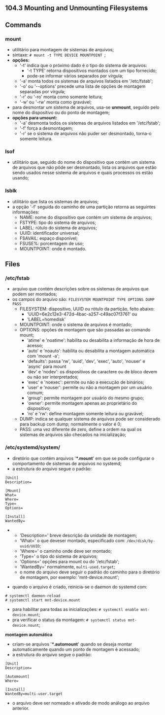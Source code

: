 ## 104.3 Mounting and Unmounting Filesystems


## Commands

### mount
- utilitário para montagem de sistemas de arquivos;
- sintaxe: ```# mount -t TYPE DEVICE MOUNTPOINT ```;
- __opções:__
	- '-t' indica que o próximo dado é o tipo do sistema de arquivos:
		- '-t TYPE' retorna dispositivos montados com um tipo fornecido;
		- pode-se informar vários separados por vírgula;
	- '-a' monta todos os sistemas de arquivos listados em '/etc/fstab';
	- '-o' ou '--options' precede uma lista de opções de montagem separadas por vírgula;
	- '-r' ou '-ro' monta como somente leitura;
	- '-w' ou '-rw' monta como gravável;
- para desmontar um sistema de arquivos, usa-se __unmount__, seguido pelo nome do dispositivo ou do ponto de montagem;
- __opções para umount:__
	- '-a' desmonta todos os sistemas de arquivos listados em '/etc/fstab';
	- '-f' força a desmontagem;
	- '-r' se o sistema de arquivos não puder ser desmontado, torna-o somente leitura.
	
### lsof
- utilitário que, seguido do nome do dispositivo que contém um sistema de arquivos que não pôde ser desmontado, lista os arquivos que estão sendo usados nesse sistema de arquivos e quais processos os estão usando;

### lsblk
- utilitário que lista os sistemas de arquivos;
- a opção '-f' seguida do caminho de uma partição retorna as seguintes informações:
	- NAME: nome do dispositivo que contém um sistema de arquivos;
	- FSTYPE: tipo do sistema de arquivos;
	- LABEL: rútulo do sistema de arquivos;
	- UUID: identificador universal;
	- FSAVAIL: espaço disponível;
	- FSUSE%: porcentagem de uso;
	- MOUNTPOINT: onde é montado.
	

## Files

### /etc/fstab
- arquivo que contém descrições sobre os sistemas de arquivos que podem ser montados;
- os campos do arquivo são: ```FILESYSTEM MOUNTPOINT TYPE OPTIONS DUMP PASS```
	- FILESYSTEM: dispositivo, UUID ou rótulo da partição, feito abaixo:
		- 'UUID=6e2c12e3-472d-4bac-a257-c49ac07f3761' ou
		- 'LABEL=homedisk'
	- MOUNTPOINT: onde o sistema de arquivos é montado;
	- OPTIONS: opções de montagem que são passadas ao comando mount;
		- 'atime' e 'noatime': habilita ou desabilita a informação de hora de acesso;
		- 'auto' e 'noauto': habilita ou desabilita a montagem automática com 'mount -a';
		- 'defaults': passa 'rw', 'suid', 'dev', 'exec', 'auto', 'nouser' e 'async' para mount
		- 'dev' e 'nodev': os dispositivos de caractere ou de bloco devem ou não ser interpretados;
		- 'exec' e 'noexec': permite ou não a execução de binários;
		- 'user' e 'nouser': permite ou não a montagem por um usuário comum;
		- 'group': permite montagem por usuário do mesmo grupo;
		- 'owner': permite montagem apenas ao proprietário do dispositivo;
		- 'ro' e 'rw': define montagem somente leitura ou gravável;
	- DUMP: indica se qualquer sistema de arquivos pode ser considerado para backup com dump; normalmente o valor é 0;
	- PASS: uma vez diferente de zero, define a ordem na qual os sistemas de arquivos são checados na inicialização;
	
### /etc/systemd/system/
- diretório que contém arquivos '__\*.mount__' em que se pode configurar o comportamento de sistemas de arquivos no systemd;
- a estrutura do arquivo segue o padrão:

```
[Unit]
Description=

[Mount]
What=
Where=
Type=
Options=

[Install]
WantedBy=
```
-
	- 'Description=' breve descrição da unidade de montagem;
	- 'What=' o que deveser montado, especificado com: ```/dev/disk/by-uuid/UUID```;
	- 'Where=' o caminho onde deve ser montado;
	- 'Type=' o tipo do sistema de arquivos;
	- 'Options=' opções para mount ou do '/etc/fstab';
	- 'WantedBy=' normalmente, ```multi-used.target```;
	- o nome do arquivo deve seguir o padrão do caminho para o diretório de montagem, por exemplo: 'mnt-device.mount';

- quando o arquivo é criado, reinicia-se o daemon do systemd com:
```
# systemctl daemon-reload
# systemctl start mnt-device.mount
```
- para habilitar para todas as inicializações: ```# systemctl enable mnt-device.mount```;
- pra verificar o status da montagem: ```# systemctl status mnt-device.nount```;

__montagem automática__
- criam-se arquivos '__\*.automount__' quando se deseja montar automaticamente quando um ponto de montagem é acessado;
- a estrutura do arquivo segue o padrão:

```
[Unit]
Description=

[Automount]
Where=

[Install]
WantedBy=multi-user.target
```
- o arquivo deve ser nomeado e ativado de modo análogo ao arquivo anterior.